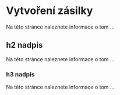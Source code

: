 ﻿---
sidebar_position: 1
---

# Vytvoření zásilky

Na této stránce naleznete informace o tom ...

## h2 nadpis 

Na této stránce naleznete informace o tom ...

### h3 nadpis 

Na této stránce naleznete informace o tom ...

